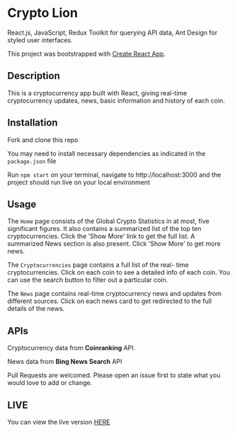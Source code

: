 # Crypto Lion

React.js, JavaScript, Redux Toolkit for querying API data, Ant Design for styled user interfaces.

This project was bootstrapped with [Create React App](https://github.com/facebook/create-react-app).

## Description
This is a cryptocurrency app built with React, giving real-time cryptocurrency updates, news, basic information and history of each coin.

## Installation 
Fork and clone this repo

You may need to install necessary dependencies as indicated in the `package.json` file

Run `npm start` on your terminal, navigate to http://localhost:3000 and the project should run live on your local environment

## Usage
The `Home` page consists of the Global Crypto Statistics in at most, five significant figures. It also contains a summarized list of the top ten cryptocurrencies. Click the 'Show More' link to get the full list. A summarized News section is also present. Click 'Show More' to get more news.

The `Cryptocurrencies` page contains a full list of the real- time cryptocurrencies. Click on each coin to see a detailed info of each coin. You can use the search button to filter out a particular coin.

The `News` page contains real-time cryptocurrency news and updates from different sources. Click on each news card to get redirected to the full details of the news. 

## APIs
Cryptocurrency data from **Coinranking** API.

News data from **Bing News Search** API 

Pull Requests are welcomed. Please open an issue first to state what you would love to add or change.

## LIVE
You can view the live version [HERE](https://crypto-lion.netlify.app/)



